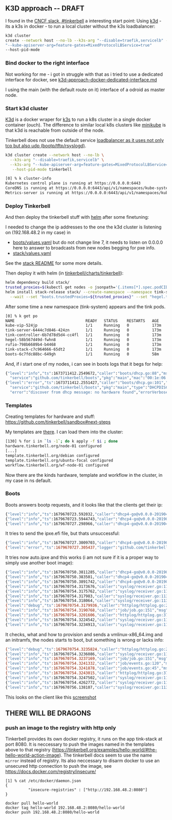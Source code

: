 ## K3D approach -- DRAFT 

I found in the [CNCF slack,
\#tinkerbell](https://cloud-native.slack.com/archives/C01SRB41GMT/p1672755969841129?thread_ts=1672423115.308059&cid=C01SRB41GMT)
a interesting start point: Using [k3d](https://k3d.io/v5.4.6/) - its a k3s in
docker - to run a local cluster without the k3s loadbalancer:

```bash
k3d cluster
create --network host --no-lb --k3s-arg "--disable=traefik,servicelb" --k3s-arg
"--kube-apiserver-arg=feature-gates=MixedProtocolLBService=true"
--host-pid-mode
```

### Bind docker to the right interface

Not working for me - i got in struggle with that as i tried to use a dedicated interface for docker, see 
[k3d-approach-docker-dedicated-interface.md](k3d-approach-docker-dedicated-interface.md)

I using the main (with the default route on it) interface of a odroid as master node.

### Start k3d cluster

[K3d](https://k3d.io/) is a docker wraper for [k3s](https://k3s.io/) to run a
k8s cluster in a single docker container (ouch).  The difference to similar
local k8s clusters like [minikube](https://minikube.sigs.k8s.io/docs/start/) is
that k3d is reachable from outside of the node.

Tinkerbell does not use the default service [loadbalancer as it uses not only
tcp but also udp (bootp/tftp/rsyslogd)](https://github.com/tinkerbell/charts/tree/main/tinkerbell/stack#design-details).

```bash
k3d cluster create --network host --no-lb \
  --k3s-arg "--disable=traefik,servicelb" \
  --k3s-arg "--kube-apiserver-arg=feature-gates=MixedProtocolLBService=true" \
   --host-pid-mode tinkerbell

[0] % k cluster-info
Kubernetes control plane is running at https://0.0.0.0:6443
CoreDNS is running at https://0.0.0.0:6443/api/v1/namespaces/kube-system/services/kube-dns:dns/proxy
Metrics-server is running at https://0.0.0.0:6443/api/v1/namespaces/kube-system/services/https:metrics-server:https/proxy
```

### Deploy Tinkerbell

And then deploy the tinkerbell stuff with
[helm](https://github.com/tinkerbell/charts/tree/main/tinkerbell/stack#tldr) after some finetuning:

I needed to change the ip addresses to the one the k3d cluster is listening on (192.168.48.2 in my case) in 
* [boots/values.yaml](https://github.com/tinkerbell/charts/blob/main/tinkerbell/boots/values.yaml)
  but do not change line 7, it needs to listen on 0.0.0.0 here to answer to broadcasts from new nodes begging for pxe info.
* [stack/values.yaml](https://github.com/tinkerbell/charts/blob/main/tinkerbell/stack/values.yaml)

See the [stack
README](https://github.com/tinkerbell/charts/tree/main/tinkerbell/stack#installing-the-chart)
for some more details.
 
Then deploy it with helm (in [tinkerbell/charts/tinkerbell](https://github.com/tinkerbell/charts/tree/main/tinkerbell)):

```bash
helm dependency build stack/
trusted_proxies=$(kubectl get nodes -o jsonpath='{.items[*].spec.podCIDR}' | tr ' ' ',')
helm install stack-release stack/ --create-namespace --namespace tink-system \
  --wait --set "boots.trustedProxies=${trusted_proxies}" --set "hegel.trustedProxies=${trusted_proxies}"
```

After some time a new namespace (tink-system) appears and the tink pods.

```bash
[0] % k get po
NAME                               READY   STATUS    RESTARTS   AGE
kube-vip-524jp                     1/1     Running   0          173m
tink-server-6444c7d846-424zn       1/1     Running   0          173m
tink-controller-6b7d78d5d4-cc4fl   1/1     Running   0          173m
hegel-58b567d49d-fwhn8             1/1     Running   0          173m
rufio-798b6689b4-b4468             1/1     Running   0          173m
tink-stack-c7c964666-65dt2         1/1     Running   0          173m
boots-6c7fdc88bc-649gh             1/1     Running   0          58m
```

And, if i start one of my nodes, i can see in boots logs that it begs for help:

```bash
{"level":"info","ts":1673711412.2549672,"caller":"boots/dhcp.go:88","msg":"parsed option82/circuitid",
  "service":"github.com/tinkerbell/boots","pkg":"main","mac":"00:1e:06:45:01:1e","circuitID":""}
{"level":"error","ts":1673711412.2551427,"caller":"boots/dhcp.go:101","msg":"retrieved job is empty",
  "service":"github.com/tinkerbell/boots","pkg":"main","type":"DHCPDISCOVER","mac":"00:1e:06:45:01:1e",
  "error":"discover from dhcp message: no hardware found","errorVerbose":
```

### Templates 

Creating templates for hardware and stuff: https://github.com/tinkerbell/sandbox#next-steps 

My templates are [there](configs/templates). 
I can load them into the cluster: 

```bash
[130] % for i in `ls -1`; do k apply -f $i ; done
hardware.tinkerbell.org/node-01 configured
[...]
template.tinkerbell.org/debian configured
template.tinkerbell.org/ubuntu-focal configured
workflow.tinkerbell.org/wf-node-01 configured
```

Now there are the kinds hardware, template and workflow in the cluster, in my case in ns default.

### Boots 

Boots answers bootp requests, and it looks like that the clients get their ip:
  
```bash
{"level":"info","ts":1679670723.592032,"caller":"dhcp4-go@v0.0.0-20190402165401-39c137f31ad3/handler.go:105","msg":"","service":"github.com/tinkerbell/boots","pkg":"dhcp","pkg":"dhcp","event":"recv","mac":"00:1e:06:45:0d:87","via":"0.0.0.0","iface":"enp2s0","xid":"\"6d:fa:34:df\"","type":"DHCPDISCOVER"}
{"level":"info","ts":1679670723.5944743,"caller":"dhcp4-go@v0.0.0-20190402165401-39c137f31ad3/handler.go:61","msg":"","service":"github.com/tinkerbell/boots","pkg":"dhcp","pkg":"dhcp","event":"send","mac":"00:1e:06:45:0d:87","dst":"255.255.255.255","iface":"enp2s0","xid":"\"6d:fa:34:df\"","type":"DHCPOFFER","address":"192.168.48.14","next_server":"192.168.48.2","filename":"ipxe.efi"}
{"level":"info","ts":1679670727.298966,"caller":"dhcp4-go@v0.0.0-20190402165401-39c137f31ad3/handler.go:105","msg":"","service":"github.com/tinkerbell/boots","pkg":"dhcp","pkg":"dhcp","event":"recv","mac":"00:1e:06:45:0d:87","via":"0.0.0.0","iface":"enp2s0","xid":"\"6d:fa:34:df\"","type":"DHCPREQUEST"}
```

It tries to send the ipxe.efi file, but thats unsuccessful:

```bash
{"level":"info","ts":1679670727.3009703,"caller":"dhcp4-go@v0.0.0-20190402165401-39c137f31ad3/handler.go:61","msg":"","service":"github.com/tinkerbell/boots","pkg":"dhcp","pkg":"dhcp","event":"send","mac":"00:1e:06:45:0d:87","dst":"255.255.255.255","iface":"enp2s0","xid":"\"6d:fa:34:df\"","type":"DHCPACK","address":"192.168.48.14","next_server":"192.168.48.2","filename":"ipxe.efi"}
{"level":"error","ts":1679670727.305437,"logger":"github.com/tinkerbell/ipxedust","caller":"itftp/itftp.go:97","msg":"file serve failed","service":"github.com/tinkerbell/boots","event":"get","filename":"ipxe.efi","uri":"ipxe.efi","client":{"IP":"192.168.48.14","Port":1030,"Zone":""},"macFromURI":"","b":0,"contentSize":1017856,"error":"sending block 0: code=8, error: User aborted the transfer\u0000","stacktrace":"github.com/tinkerbell/ipxedust/itftp.Handler.HandleRead\n\t/home/runner/go/pkg/mod/github.com/tinkerbell/ipxedust@v0.0.0-20220908192154-99b8049fc267/itftp/itftp.go:97\ngithub.com/pin/tftp/v3.(*Server).handlePacket.func2\n\t/home/runner/go/pkg/mod/github.com/pin/tftp/v3@v3.0.0/server.go:440"}
```

It tries now auto.ipxe and this works (i am not sure if it is a proper way to simply use another boot image):

```bash
{"level":"info","ts":1679670750.3811285,"caller":"dhcp4-go@v0.0.0-20190402165401-39c137f31ad3/handler.go:61","msg":"","service":"github.com/tinkerbell/boots","pkg":"dhcp","pkg":"dhcp","event":"send","mac":"00:1e:06:45:0d:87","dst":"255.255.255.255","iface":"enp2s0","xid":"\"a3:82:6e:72\"","type":"DHCPOFFER","address":"192.168.48.14","next_server":"192.168.48.2","filename":"http://192.168.48.2/auto.ipxe"}
{"level":"info","ts":1679670750.383501,"caller":"dhcp4-go@v0.0.0-20190402165401-39c137f31ad3/handler.go:105","msg":"","service":"github.com/tinkerbell/boots","pkg":"dhcp","pkg":"dhcp","event":"recv","mac":"00:1e:06:45:0d:87","via":"0.0.0.0","iface":"enp2s0","xid":"\"a3:82:6e:72\"","type":"DHCPREQUEST","secs":10}
{"level":"info","ts":1679670750.3891742,"caller":"dhcp4-go@v0.0.0-20190402165401-39c137f31ad3/handler.go:61","msg":"","service":"github.com/tinkerbell/boots","pkg":"dhcp","pkg":"dhcp","event":"send","mac":"00:1e:06:45:0d:87","dst":"255.255.255.255","iface":"enp2s0","xid":"\"a3:82:6e:72\"","type":"DHCPACK","address":"192.168.48.14","next_server":"192.168.48.2","filename":"http://192.168.48.2/auto.ipxe"}
{"level":"info","ts":1679670754.3173676,"caller":"syslog/receiver.go:113","msg":"host=192.168.48.14 facility=kern severity=INFO app-name=node-04 msg=\" ipxe: ... ok\"","service":"github.com/tinkerbell/boots","pkg":"syslog"}
{"level":"info","ts":1679670754.3175762,"caller":"syslog/receiver.go:113","msg":"host=192.168.48.14 facility=kern severity=INFO app-name=node-04 msg=\" ipxe: net0: 192.168.48.14/255.255.240.0 gw 192.168.48.1\"","service":"github.com/tinkerbell/boots","pkg":"syslog"}
{"level":"info","ts":1679670754.317983,"caller":"syslog/receiver.go:113","msg":"host=192.168.48.14 facility=kern severity=INFO app-name=node-04 msg=\" ipxe: Next server: 192.168.48.2\"","service":"github.com/tinkerbell/boots","pkg":"syslog"}
{"level":"info","ts":1679670754.318064,"caller":"syslog/receiver.go:113","msg":"host=192.168.48.14 facility=kern severity=INFO app-name=node-04 msg=\" ipxe: Filename: http://192.168.48.2/auto.ipxe\"","service":"github.com/tinkerbell/boots","pkg":"syslog"}
{"level":"debug","ts":1679670754.3179936,"caller":"httplog/httplog.go:29","msg":"","service":"github.com/tinkerbell/boots","pkg":"http","event":"sr","method":"GET","uri":"/auto.ipxe","client":"192.168.48.14"}
{"level":"info","ts":1679670754.3190768,"caller":"job/job.go:151","msg":"discovering from ip","service":"github.com/tinkerbell/boots","ip":"192.168.48.14"}
{"level":"info","ts":1679670754.3201606,"caller":"httplog/httplog.go:37","msg":"","service":"github.com/tinkerbell/boots","pkg":"http","event":"ss","method":"GET","uri":"/auto.ipxe","client":"192.168.48.14","duration":0.002213165,"status":200}
{"level":"info","ts":1679670754.3224542,"caller":"syslog/receiver.go:113","msg":"host=192.168.48.14 facility=kern severity=INFO app-name=node-04 msg=\" ipxe: http://192.168.48.2/auto.ipxe... ok\"","service":"github.com/tinkerbell/boots","pkg":"syslog"}
{"level":"info","ts":1679670754.3234913,"caller":"syslog/receiver.go:113","msg":"host=192.168.48.14 facility=kern severity=INFO app-name=node-04 msg=\" ipxe: auto.ipxe : 1110 bytes [script]\"","service":"github.com/tinkerbell/boots","pkg":"syslog"}
```

It checks, what and how to provision and sends a vmlinux-x86_64.img and an initramfs, the nodes starts to boot, but something is wrong or lacks info:

```bash
{"level":"debug","ts":1679670754.3235824,"caller":"httplog/httplog.go:29","msg":"","service":"github.com/tinkerbell/boots","pkg":"http","event":"sr","method":"POST","uri":"/phone-home","client":"192.168.48.14"}
{"level":"info","ts":1679670754.3236086,"caller":"syslog/receiver.go:113","msg":"host=192.168.48.14 facility=kern severity=INFO app-name=node-04 msg=\" ipxe: Tinkerbell Boots iPXE\"","service":"github.com/tinkerbell/boots","pkg":"syslog"}
{"level":"info","ts":1679670754.3237169,"caller":"job/job.go:151","msg":"discovering from ip","service":"github.com/tinkerbell/boots","ip":"192.168.48.14"}
{"level":"info","ts":1679670754.3241332,"caller":"job/events.go:120","msg":"proxied event","service":"github.com/tinkerbell/boots","mac":"00:1e:06:45:0d:87","hardware.id":"00:1e:06:45:0d:87","instance.id":"00:1e:06:45:0d:87","kind":"provisioning.104.01"}
{"level":"info","ts":1679670754.3241878,"caller":"job/events.go:45","msg":"updated allow_pxe","service":"github.com/tinkerbell/boots","mac":"00:1e:06:45:0d:87","hardware.id":"00:1e:06:45:0d:87","instance.id":"00:1e:06:45:0d:87","allow_pxe":false}
{"level":"info","ts":1679670754.3243015,"caller":"httplog/httplog.go:37","msg":"","service":"github.com/tinkerbell/boots","pkg":"http","event":"ss","method":"POST","uri":"/phone-home","client":"192.168.48.14","duration":0.00071725,"status":200}
{"level":"info","ts":1679670754.3247502,"caller":"syslog/receiver.go:113","msg":"host=192.168.48.14 facility=kern severity=INFO app-name=node-04 msg=\" ipxe: http://192.168.48.2/phone-home... ok\"","service":"github.com/tinkerbell/boots","pkg":"syslog"}
{"level":"info","ts":1679670754.4262772,"caller":"syslog/receiver.go:113","msg":"host=192.168.48.14 facility=kern severity=INFO app-name=node-04 msg=\" ipxe: http://192.168.48.2:8080/vmlinuz-x86_64... ok\"","service":"github.com/tinkerbell/boots","pkg":"syslog"}
{"level":"info","ts":1679670756.138107,"caller":"syslog/receiver.go:113","msg":"host=192.168.48.14 facility=kern severity=INFO app-name=node-04 msg=\" ipxe: http://192.168.48.2:8080/initramfs-x86_64... ok\"","service":"github.com/tinkerbell/boots","pkg":"syslog"}
```

This looks on the client like this [screenshot](pics/node-04-linuxkit.png)

## THERE WILL BE DRAGONS
### push an image to the registry with http only

Tinkerbell provides its own docker registry, it runs on the app tink-stack at
port 8080.  It is neccessary to push the images named in the templates above to
that registry (https://tinkerbell.org/examples/hello-world/#the-hello-world-action-image). 
The tinkerbell docs seem to use the name `mirror` instead of registry.
Its also neccessary to disarm docker to use an unsecured http connection to push the image, see https://docs.docker.com/registry/insecure/

``` 
[1] % cat /etc/docker/daemon.json
{
          "insecure-registries" : ["http://192.168.48.2:8080"]
}

docker pull hello-world
docker tag hello-world 192.168.48.2:8080/hello-world
docker push 192.168.48.2:8080/hello-world
```





